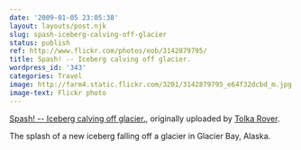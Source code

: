 ```yaml
---
date: '2009-01-05 23:05:38'
layout: layouts/post.njk
slug: spash-iceberg-calving-off-glacier
status: publish
ref: http://www.flickr.com/photos/eob/3142879795/
title: Spash! -- Iceberg calving off glacier.
wordpress_id: '343'
categories: Travel
image: http://farm4.static.flickr.com/3201/3142879795_e64f32dcbd_m.jpg
image-text: Flickr photo
---
```



[Spash! -- Iceberg calving off glacier.](http://www.flickr.com/photos/eob/3142879795/),
originally uploaded by [Tolka Rover](http://www.flickr.com/people/eob/).



The splash of a new iceberg falling off a glacier in Glacier Bay, Alaska.


